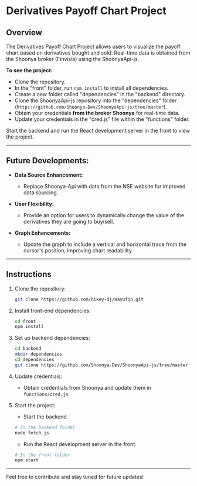 # Derivatives Payoff Chart Project

## Overview

The Derivatives Payoff Chart Project allows users to visualize the payoff chart based on derivatives bought and sold. Real-time data is obtained from the Shoonya broker (Finvisia) using the ShoonyaApi-js.

**To see the project:**
- Clone the repository.
- In the "front" folder, run `npm install` to install all dependencies.
- Create a new folder called "dependencies" in the "backend" directory.
- Clone the ShoonyaApi-js repository into the "dependencies" folder (`https://github.com/Shoonya-Dev/ShoonyaApi-js/tree/master`).
- Obtain your credentials **from the broker Shoonya** for real-time data.
- Update your credentials in the "cred.js" file within the "functions" folder.

Start the backend and run the React development server in the front to view the project.

---

## Future Developments:

- **Data Source Enhancement:**
  - Replace Shoonya-Api with data from the NSE website for improved data sourcing.

- **User Flexibility:**
  - Provide an option for users to dynamically change the value of the derivatives they are going to buy/sell.

- **Graph Enhancements:**
  - Update the graph to include a vertical and horizontal trace from the cursor's position, improving chart readability.

---

## Instructions

1. Clone the repository:

    ```bash
    git clone https://github.com/hikey-dj/Hayufin.git
    ```

2. Install front-end dependencies:

    ```bash
    cd front
    npm install
    ```

3. Set up backend dependencies:

    ```bash
    cd backend
    mkdir dependencies
    cd dependencies
    git clone https://github.com/Shoonya-Dev/ShoonyaApi-js/tree/master
    ```

4. Update credentials:

    - Obtain credentials from Shoonya and update them in `functions/cred.js`.

5. Start the project:

    - Start the backend.
    
    ```bash
    # In the backend folder
    node fetch.js
    ```

    - Run the React development server in the front.

    ```bash
    # In the front folder
    npm start
    ```

---

Feel free to contribute and stay tuned for future updates!
